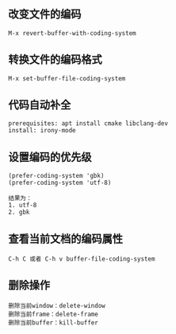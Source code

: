 ## 改变文件的编码
```
M-x revert-buffer-with-coding-system
```
## 转换文件的编码格式
```
M-x set-buffer-file-coding-system
```

## 代码自动补全
```
prerequisites: apt install cmake libclang-dev
install: irony-mode
```

## 设置编码的优先级
```
(prefer-coding-system 'gbk)
(prefer-coding-system 'utf-8)
```
```
结果为：
1. utf-8
2. gbk
```

## 查看当前文档的编码属性
```
C-h C 或者 C-h v buffer-file-coding-system
```

## 删除操作
```
删除当前window：delete-window
删除当前frame：delete-frame
删除当前buffer：kill-buffer
```